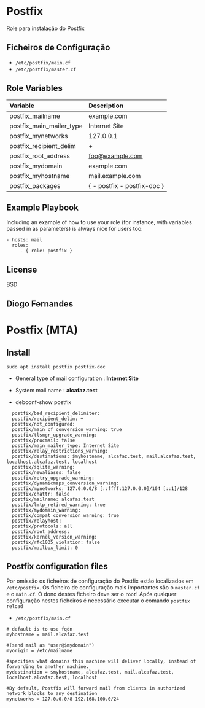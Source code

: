 Postfix
=========

Role para instalação do Postfix

Ficheiros de Configuração
------------

+ `/etc/postfix/main.cf`
+ `/etc/postfix/master.cf`


Role Variables
--------------

| Variable                | Description                   |
| :-------------          | :-------------                |
|postfix_mailname         | example.com                   |
|postfix_main_mailer_type | Internet Site                 |
|postfix_mynetworks       | 127.0.0.1                     |
|postfix_recipient_delim  | +                             |
|postfix_root_address     | foo@example.com               |
|postfix_mydomain         | example.com                   |
|postfix_myhostname       | mail.example.com              |
|postfix_packages         | { - postfix - postfix-doc }   |


Example Playbook
----------------

Including an example of how to use your role (for instance, with variables passed in as parameters) is always nice for users too:

    - hosts: mail
      roles:
         - { role: postfix }

License
-------

BSD

Diogo Fernandes
------------------


# Postfix (MTA)

## Install

``` shell
sudo apt install postfix postfix-doc
```

+ General type of mail configuration : **Internet Site**
+ System mail name : **alcafaz.test**

+ debconf-show postfix
```shell
  postfix/bad_recipient_delimiter:
  postfix/recipient_delim: +
  postfix/not_configured:
  postfix/main_cf_conversion_warning: true
  postfix/tlsmgr_upgrade_warning:
  postfix/procmail: false
  postfix/main_mailer_type: Internet Site
  postfix/relay_restrictions_warning:
  postfix/destinations: $myhostname, alcafaz.test, mail.alcafaz.test, localhost.alcafaz.test, localhost
  postfix/sqlite_warning:
  postfix/newaliases: false
  postfix/retry_upgrade_warning:
  postfix/dynamicmaps_conversion_warning:
  postfix/mynetworks: 127.0.0.0/8 [::ffff:127.0.0.0]/104 [::1]/128
  postfix/chattr: false
  postfix/mailname: alcafaz.test
  postfix/lmtp_retired_warning: true
  postfix/mydomain_warning:
  postfix/compat_conversion_warning: true
  postfix/relayhost:
  postfix/protocols: all
  postfix/root_address:
  postfix/kernel_version_warning:
  postfix/rfc1035_violation: false
  postfix/mailbox_limit: 0

```


## Postfix configuration files

Por omissão os ficheiros de configuração do Postfix estão localizados em `/etc/postfix`. Os ficheiro de configuração mais importantes são o `master.cf` e o `main.cf`. O dono destes ficheiro deve ser o `root`!
Após qualquer configuração nestes ficheiros é necessário executar o comando `postfix reload`

+ `/etc/postfix/main.cf`
```shell
# default is to use fqdn
myhostname = mail.alcafaz.test

#(send mail as "user@$mydomain")
myorigin = /etc/mailname

#specifies what domains this machine will deliver locally, instead of forwarding to another machine.
mydestination = $myhostname, alcafaz.test, mail.alcafaz.test, localhost.alcafaz.test, localhost

#By default, Postfix will forward mail from clients in authorized network blocks to any destination
mynetworks = 127.0.0.0/8 192.168.100.0/24


```

